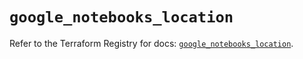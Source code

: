 # `google_notebooks_location`

Refer to the Terraform Registry for docs: [`google_notebooks_location`](https://registry.terraform.io/providers/hashicorp/google-beta/6.4.0/docs/resources/google_notebooks_location).
